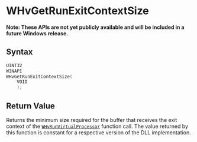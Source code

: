 # WHvGetRunExitContextSize
**Note: These APIs are not yet publicly available and will be included in a future Windows release.**

## Syntax

```C
UINT32
WINAPI
WHvGetRunExitContextSize(
    VOID
    );
```

## Return Value
Returns the minimum size required for the buffer that receives the exit context of the [`WHvRunVirtualProcessor`](WHvRunVirtualProcessor.md) function call. The value returned by this function is constant for a respective version of the DLL implementation.
  

